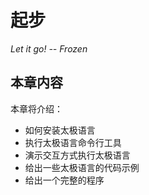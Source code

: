 # 起步

_Let it go!    -- Frozen_

## 本章内容
本章将介绍：
* 如何安装太极语言
* 执行太极语言命令行工具
* 演示交互方式执行太极语言
* 给出一些太极语言的代码示例
* 给出一个完整的程序


